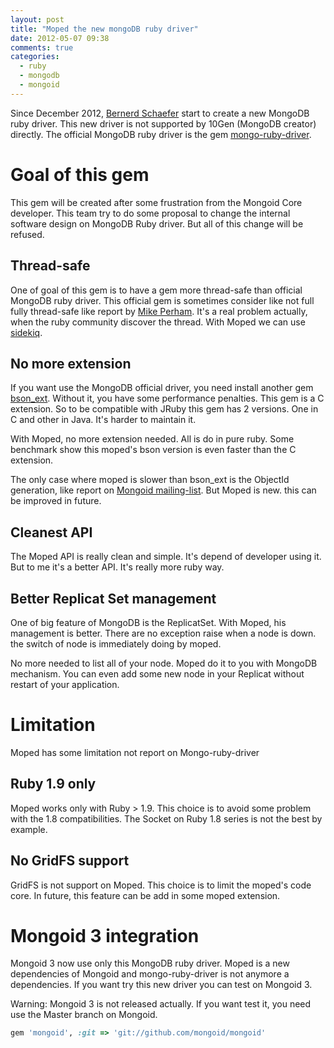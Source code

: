 ```yaml
---
layout: post
title: "Moped the new mongoDB ruby driver"
date: 2012-05-07 09:38
comments: true
categories:
  - ruby
  - mongodb
  - mongoid
---
```


Since December 2012, [Bernerd Schaefer](https://github.com/bernerdschaefer) start to create a new MongoDB ruby driver.
This new driver is not supported by 10Gen (MongoDB creator) directly.
The official MongoDB ruby driver is the gem [mongo-ruby-driver](https://github.com/mongodb/mongo-ruby-driver).

# Goal of this gem

This gem will be created after some frustration from the Mongoid Core
developer. This team try to do some proposal to change the internal
software design on MongoDB Ruby driver. But all of this change will be
refused.

## Thread-safe

One of goal of this gem is to have a gem more thread-safe than official
MongoDB ruby driver. This official gem is sometimes consider like not
full fully thread-safe like report by [Mike Perham](https://github.com/mperham/sidekiq/wiki/Problems-and-Troubleshooting).
It's a real problem actually, when the ruby community discover the
thread. With Moped we can use [sidekiq](http://mperham.github.com/sidekiq/).

## No more extension

If you want use the MongoDB official driver, you need install another
gem [bson_ext](http://rubygems.org/gems/bson_ext). Without it, you have
some performance penalties. This gem is a C extension. So to be
compatible with JRuby this gem has 2 versions. One in C and other in
Java. It's harder to maintain it.

With Moped, no more extension needed. All is do in pure ruby. Some
benchmark show this moped's bson version is even faster than the C extension.

The only case where moped is slower than bson_ext is the ObjectId
generation, like report on [Mongoid mailing-list](https://groups.google.com/d/topic/mongoid/87IdIKO8-VM/discussion).
But Moped is new. this can be improved in future.

## Cleanest API

The Moped API is really clean and simple. It's depend of developer using
it. But to me it's a better API. It's really more ruby way.

## Better Replicat Set management

One of big feature of MongoDB is the ReplicatSet. With Moped, his
management is better. There are no exception raise when a node is down.
the switch of node is immediately doing by moped.

No more needed to list all of your node. Moped do it to you with MongoDB
mechanism. You can even add some new node in your Replicat without
restart of your application.

# Limitation

Moped has some limitation not report on Mongo-ruby-driver

## Ruby 1.9 only

Moped works only with Ruby > 1.9. This choice is to avoid some problem
with the 1.8 compatibilities. The Socket on Ruby 1.8 series is not the
best by example.

## No GridFS support

GridFS is not support on Moped. This choice is to limit the moped's code core. In future, this feature can be add in some moped extension.

# Mongoid 3 integration

Mongoid 3 now use only this MongoDB ruby driver. Moped is a new
dependencies of Mongoid and mongo-ruby-driver is not anymore a
dependencies. If you want try this new driver you can test on Mongoid 3.

Warning: Mongoid 3 is not released actually. If you want test it, you
need use the Master branch on Mongoid.

```ruby
gem 'mongoid', :git => 'git://github.com/mongoid/mongoid'
```
